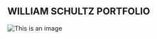 ## WILLIAM SCHULTZ PORTFOLIO

![This is an image](https://myoctocat.com/assets/images/base-octocat.svg)
